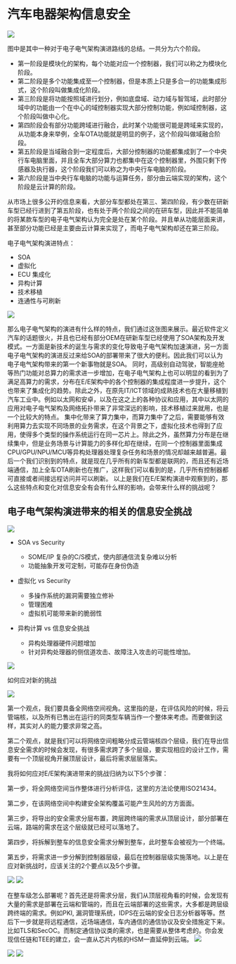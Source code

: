 # 汽车电器架构信息安全

<img src="images/汽车电器架构/电器架构演进.webp">

图中是其中一种对于电子电气架构演进路线的总结。一共分为六个阶段。
- 第一阶段是模块化的架构，每个功能对应一个控制器，我们可以称之为模块化阶段。
- 第二阶段是多个功能集成至一个控制器，但是本质上只是多合一的功能集成形式，这个阶段叫做集成化阶段。
- 第三阶段是将功能按照域进行划分，例如底盘域、动力域与智驾域，此时部分域中的功能由一个在中心的域控制器实现大部分控制功能，例如域控制器，这个阶段叫做中心化。
- 第四阶段会有部分功能跨域进行融合，此时某个功能很可能是跨域来实现的，从功能本身来举例，全车OTA功能就是明显的例子，这个阶段叫做域融合阶段。
- 第五阶段是当域融合到一定程度后，大部分控制器的功能都集成到了一个中央行车电脑里面，并且全车大部分算力也都集中在这个控制器里，外围只剩下传感器及执行器，这个阶段我们可以称之为中央行车电脑的阶段。
- 第六阶段是当中央行车电脑的功能与运算任务，部分由云端实现的架构，这个阶段是云计算的阶段。


从市场上很多公开的信息来看，大部分车型都处在第三、第四阶段，有少数在研新车型已经行进到了第五阶段，也有处于两个阶段之间的在研车型，因此并不能简单的将某款车型的电子电气架构认为完全是处在某个阶段。并且单从功能层面来讲，甚至部分功能已经是主要由云计算来实现了，而电子电气架构却还在第三阶段。

电子电气架构演进特点：
- SOA
- 虚拟化
- ECU 集成化
- 异构计算
- 技术移植
- 连通性与可刷新

<img src="images/汽车电器架构/架构演进特点.webp">

那么电子电气架构的演进有什么样的特点，我们通过这张图来展示。最近软件定义汽车的话题很火，并且也已经有部分OEM在研新车型已经使用了SOA架构及开发模式。一方面是新技术的诞生与需求的变化导致电子电气架构加速演进，另一方面电子电气架构的演进反过来给SOA的部署带来了很大的便利。因此我们可以认为电子电气架构带来的第一个新事物就是SOA。
同时，高级别自动驾驶，智能座舱等热门功能对总算力的需求进一步增加，在电子电气架构上也可以明显的看到为了满足高算力的需求，分布在E/E架构中的各个控制器的集成程度进一步提升，这个也带来了集成化的趋势。除此之外，在原先IT/ICT领域的成熟技术也在大量移植到汽车工业中。例如以太网和安卓，以及在这之上的各种协议和应用，其中以太网的应用对电子电气架构及网络拓扑带来了非常深远的影响，技术移植过来就用，也是一个比较大的特点。
集中化带来了算力集中，而算力集中了之后，需要能够有效利用算力去实现不同场景的业务需求，在这个背景之下，虚拟化技术也得到了应用，使得多个类型的操作系统运行在同一芯片上。除此之外，虽然算力分布是在继续集中，但是业务场景与计算能力的多样化却在继续，在同一个控制器里面集成CPU/GPU/NPU/MCU等异构处理器处理复杂任务和场景的情况却越来越普遍。最后一个我们识别到的特点，就是现在几乎所有的新车型都是联网的，而且还有近场端通信，加上全车OTA刷新也在推广，这样我们可以看到的是，几乎所有控制器都可直接或者间接远程访问并可以刷新。
以上是我们在E/E架构演进中观察到的，那么这些特点和变化对信息安全有会有什么样的影响，会带来什么样的挑战呢？

## 电子电气架构演进带来的相关的信息安全挑战

<img src="images/汽车电器架构/电子电气架构演进带来的相关的信息安全挑战.png">

- SOA vs Security
  - SOME/IP 复杂的C/S模式，使内部通信流复杂难以分析
  - 功能抽象开发可定制，可能存在身份伪造

- 虚拟化 vs Security
  - 多操作系统的漏洞需要独立修补
  - 管理困难
  - 虚拟机可能带来新的脆弱性 
- 异构计算 vs 信息安全挑战
  - 异构处理器硬件问题增加
  - 针对异构处理器的侧信道攻击、故障注入攻击的可能性增加。


<img src="images/汽车电器架构/电子电气架构演进带来的相关的信息安全挑战2.webp">

如何应对新的挑战

<img src="images/汽车电器架构/应对新的挑战.webp">

第一个观点，我们要具备全网络空间视角。这里指的是，在评估风险的时候，将云管端核，以及所有已售出在运行的同类型车辆当作一个整体来考虑。而要做到这样，其实对人的能力要求非常之高。

第二个观点，就是我们可以将网络空间粗略分成云管端核四个层级，我们在导出信息安全需求的时候会发现，有很多需求跨了多个层级，要实现相应的设计工作，需要有一个顶层视角开展顶层设计，最后将需求层层落实。

我将如何应对E/E架构演进带来的挑战归纳为以下5个步骤：

第一步，将全网络空间当作整体进行分析评估，这里的方法论使用ISO21434。

第二步，在该网络空间中构建安全架构覆盖可能产生风险的方方面面。

第三步，将导出的安全需求分层布置，跨层跨终端的需求从顶层设计，部分部署在云端，路端的需求在这个层级就已经可以落地了。

第四步，将拆解到整车的信息安全需求分解到整车，此时整车会被视为一个终端。

第五步，将需求进一步分解到控制器层级，最后在控制器层级实施落地。以上是在应对新挑战时，应该关注的2个要点以及5个步骤。


<img src="images/汽车电器架构/可用安全方案.webp">
<img src="images/汽车电器架构/可用安全方案2.webp">

在整车级怎么部署呢？首先还是将需求分层，我们从顶层视角看的时候，会发现有大量的需求是部署在云端和管端的，而且在云端部署的这些需求，大多都是跨层级跨终端的需求。例如PKI, 漏洞管理系统，IDPS在云端的安全日志分析器等等。然后下一步就是将远程通信，近场端通信，车内通信的通信协议及安全措施定下来。比如TLS和SecOC。而制定通信协议类的需求，也是需要从整体考虑的。你会发现信任链和TEE的建立，会一直从芯片内核的HSM一直延伸到云端。
<img src="images/汽车电器架构/整车级安全解决方案.webp">

<img src="images/汽车电器架构/整车级安全解决方案2.webp">

<img src="images/汽车电器架构/整车级安全解决方案3.webp">